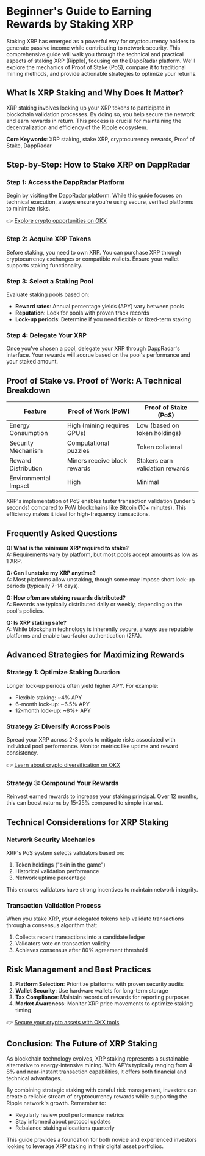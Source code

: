 # Beginner's Guide to Earning Rewards by Staking XRP  

Staking XRP has emerged as a powerful way for cryptocurrency holders to generate passive income while contributing to network security. This comprehensive guide will walk you through the technical and practical aspects of staking XRP (Ripple), focusing on the DappRadar platform. We'll explore the mechanics of Proof of Stake (PoS), compare it to traditional mining methods, and provide actionable strategies to optimize your returns.  

## What Is XRP Staking and Why Does It Matter?  

XRP staking involves locking up your XRP tokens to participate in blockchain validation processes. By doing so, you help secure the network and earn rewards in return. This process is crucial for maintaining the decentralization and efficiency of the Ripple ecosystem.  

**Core Keywords**: XRP staking, stake XRP, cryptocurrency rewards, Proof of Stake, DappRadar  

## Step-by-Step: How to Stake XRP on DappRadar  

### Step 1: Access the DappRadar Platform  
Begin by visiting the DappRadar platform. While this guide focuses on technical execution, always ensure you're using secure, verified platforms to minimize risks.  

👉 [Explore crypto opportunities on OKX](https://bit.ly/okx-bonus)  

### Step 2: Acquire XRP Tokens  
Before staking, you need to own XRP. You can purchase XRP through cryptocurrency exchanges or compatible wallets. Ensure your wallet supports staking functionality.  

### Step 3: Select a Staking Pool  
Evaluate staking pools based on:  
- **Reward rates**: Annual percentage yields (APY) vary between pools  
- **Reputation**: Look for pools with proven track records  
- **Lock-up periods**: Determine if you need flexible or fixed-term staking  

### Step 4: Delegate Your XRP  
Once you've chosen a pool, delegate your XRP through DappRadar's interface. Your rewards will accrue based on the pool's performance and your staked amount.  

## Proof of Stake vs. Proof of Work: A Technical Breakdown  

| Feature               | Proof of Work (PoW)        | Proof of Stake (PoS)       |  
|-----------------------|----------------------------|----------------------------|  
| Energy Consumption    | High (mining requires GPUs) | Low (based on token holdings) |  
| Security Mechanism    | Computational puzzles      | Token collateral           |  
| Reward Distribution   | Miners receive block rewards | Stakers earn validation rewards |  
| Environmental Impact  | High                       | Minimal                    |  

XRP's implementation of PoS enables faster transaction validation (under 5 seconds) compared to PoW blockchains like Bitcoin (10+ minutes). This efficiency makes it ideal for high-frequency transactions.  

## Frequently Asked Questions  

**Q: What is the minimum XRP required to stake?**  
A: Requirements vary by platform, but most pools accept amounts as low as 1 XRP.  

**Q: Can I unstake my XRP anytime?**  
A: Most platforms allow unstaking, though some may impose short lock-up periods (typically 7-14 days).  

**Q: How often are staking rewards distributed?**  
A: Rewards are typically distributed daily or weekly, depending on the pool's policies.  

**Q: Is XRP staking safe?**  
A: While blockchain technology is inherently secure, always use reputable platforms and enable two-factor authentication (2FA).  

## Advanced Strategies for Maximizing Rewards  

### Strategy 1: Optimize Staking Duration  
Longer lock-up periods often yield higher APY. For example:  
- Flexible staking: ~4% APY  
- 6-month lock-up: ~6.5% APY  
- 12-month lock-up: ~8%+ APY  

### Strategy 2: Diversify Across Pools  
Spread your XRP across 2-3 pools to mitigate risks associated with individual pool performance. Monitor metrics like uptime and reward consistency.  

👉 [Learn about crypto diversification on OKX](https://bit.ly/okx-bonus)  

### Strategy 3: Compound Your Rewards  
Reinvest earned rewards to increase your staking principal. Over 12 months, this can boost returns by 15-25% compared to simple interest.  

## Technical Considerations for XRP Staking  

### Network Security Mechanics  
XRP's PoS system selects validators based on:  
1. Token holdings ("skin in the game")  
2. Historical validation performance  
3. Network uptime percentage  

This ensures validators have strong incentives to maintain network integrity.  

### Transaction Validation Process  
When you stake XRP, your delegated tokens help validate transactions through a consensus algorithm that:  
1. Collects recent transactions into a candidate ledger  
2. Validators vote on transaction validity  
3. Achieves consensus after 80% agreement threshold  

## Risk Management and Best Practices  

1. **Platform Selection**: Prioritize platforms with proven security audits  
2. **Wallet Security**: Use hardware wallets for long-term storage  
3. **Tax Compliance**: Maintain records of rewards for reporting purposes  
4. **Market Awareness**: Monitor XRP price movements to optimize staking timing  

👉 [Secure your crypto assets with OKX tools](https://bit.ly/okx-bonus)  

## Conclusion: The Future of XRP Staking  

As blockchain technology evolves, XRP staking represents a sustainable alternative to energy-intensive mining. With APYs typically ranging from 4-8% and near-instant transaction capabilities, it offers both financial and technical advantages.  

By combining strategic staking with careful risk management, investors can create a reliable stream of cryptocurrency rewards while supporting the Ripple network's growth. Remember to:  
- Regularly review pool performance metrics  
- Stay informed about protocol updates  
- Rebalance staking allocations quarterly  

This guide provides a foundation for both novice and experienced investors looking to leverage XRP staking in their digital asset portfolios.